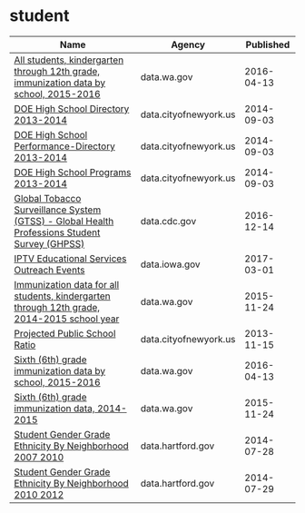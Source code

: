 # student

Name | Agency | Published
---- | ---- | ---------
[All students, kindergarten through 12th grade, immunization data by school, 2015-2016](../socrata/ie96-cgrn.md) | data.wa.gov | 2016-04-13
[DOE High School Directory 2013-2014](../socrata/u553-m549.md) | data.cityofnewyork.us | 2014-09-03
[DOE High School Performance-Directory 2013-2014](../socrata/42et-jh9v.md) | data.cityofnewyork.us | 2014-09-03
[DOE High School Programs 2013-2014](../socrata/i9pf-sj7c.md) | data.cityofnewyork.us | 2014-09-03
[Global Tobacco Surveillance System (GTSS) - Global Health Professions Student Survey (GHPSS)](../socrata/x6ag-8y7r.md) | data.cdc.gov | 2016-12-14
[IPTV Educational Services Outreach Events](../socrata/tfim-i7dt.md) | data.iowa.gov | 2017-03-01
[Immunization data for all students, kindergarten through 12th grade, 2014-2015 school year](../socrata/i89p-imif.md) | data.wa.gov | 2015-11-24
[Projected Public School Ratio](../socrata/n7ta-pz8k.md) | data.cityofnewyork.us | 2013-11-15
[Sixth (6th) grade immunization data by school, 2015-2016](../socrata/9vf7-7een.md) | data.wa.gov | 2016-04-13
[Sixth (6th) grade immunization data, 2014-2015](../socrata/mgne-w2kv.md) | data.wa.gov | 2015-11-24
[Student Gender Grade Ethnicity By Neighborhood 2007 2010](../socrata/4yft-euy9.md) | data.hartford.gov | 2014-07-28
[Student Gender Grade Ethnicity By Neighborhood 2010 2012](../socrata/trq4-age5.md) | data.hartford.gov | 2014-07-29

